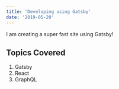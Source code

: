 ```yaml
---
title: 'Developing using Gatsby'
date: '2019-05-20'
---
```


I am creating a super fast site using Gatsby!

## Topics Covered

1. Gatsby
2. React
3. GraphQL